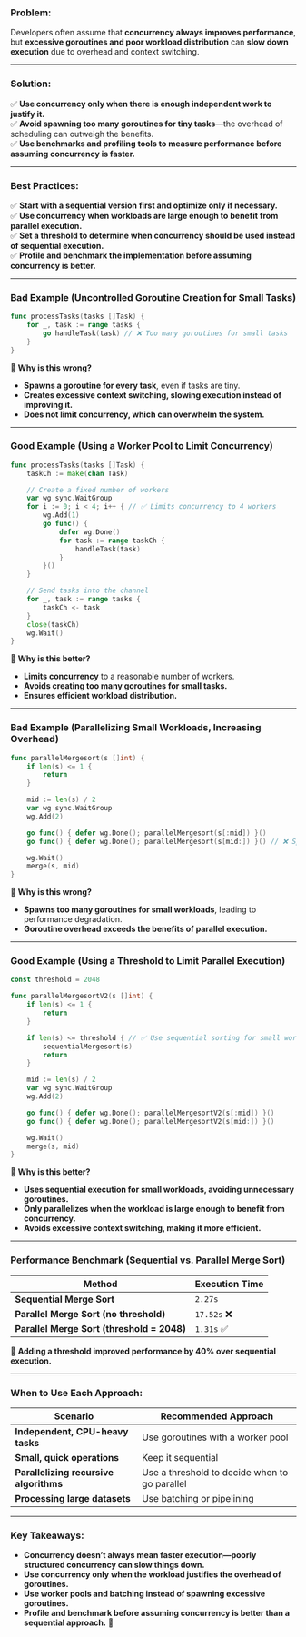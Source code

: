 ### **Problem:**

Developers often assume that **concurrency always improves performance**, but **excessive goroutines and poor workload distribution** can **slow down execution** due to overhead and context switching.

---

### **Solution:**

✅ **Use concurrency only when there is enough independent work to justify it.**  
✅ **Avoid spawning too many goroutines for tiny tasks**—the overhead of scheduling can outweigh the benefits.  
✅ **Use benchmarks and profiling tools to measure performance before assuming concurrency is faster.**

---

### **Best Practices:**

✅ **Start with a sequential version first and optimize only if necessary.**  
✅ **Use concurrency when workloads are large enough to benefit from parallel execution.**  
✅ **Set a threshold to determine when concurrency should be used instead of sequential execution.**  
✅ **Profile and benchmark the implementation before assuming concurrency is better.**

---

### **Bad Example (Uncontrolled Goroutine Creation for Small Tasks)**

```go
func processTasks(tasks []Task) {
	for _, task := range tasks {
		go handleTask(task) // ❌ Too many goroutines for small tasks
	}
}
```

🔴 **Why is this wrong?**

- **Spawns a goroutine for every task**, even if tasks are tiny.
- **Creates excessive context switching, slowing execution instead of improving it.**
- **Does not limit concurrency, which can overwhelm the system.**

---

### **Good Example (Using a Worker Pool to Limit Concurrency)**

```go
func processTasks(tasks []Task) {
	taskCh := make(chan Task)

	// Create a fixed number of workers
	var wg sync.WaitGroup
	for i := 0; i < 4; i++ { // ✅ Limits concurrency to 4 workers
		wg.Add(1)
		go func() {
			defer wg.Done()
			for task := range taskCh {
				handleTask(task)
			}
		}()
	}

	// Send tasks into the channel
	for _, task := range tasks {
		taskCh <- task
	}
	close(taskCh)
	wg.Wait()
}
```

🔵 **Why is this better?**

- **Limits concurrency** to a reasonable number of workers.
- **Avoids creating too many goroutines for small tasks.**
- **Ensures efficient workload distribution.**

---

### **Bad Example (Parallelizing Small Workloads, Increasing Overhead)**

```go
func parallelMergesort(s []int) {
	if len(s) <= 1 {
		return
	}

	mid := len(s) / 2
	var wg sync.WaitGroup
	wg.Add(2)

	go func() { defer wg.Done(); parallelMergesort(s[:mid]) }()
	go func() { defer wg.Done(); parallelMergesort(s[mid:]) }() // ❌ Spawns too many goroutines

	wg.Wait()
	merge(s, mid)
}
```

🔴 **Why is this wrong?**

- **Spawns too many goroutines for small workloads**, leading to performance degradation.
- **Goroutine overhead exceeds the benefits of parallel execution.**

---

### **Good Example (Using a Threshold to Limit Parallel Execution)**

```go
const threshold = 2048

func parallelMergesortV2(s []int) {
	if len(s) <= 1 {
		return
	}

	if len(s) <= threshold { // ✅ Use sequential sorting for small workloads
		sequentialMergesort(s)
		return
	}

	mid := len(s) / 2
	var wg sync.WaitGroup
	wg.Add(2)

	go func() { defer wg.Done(); parallelMergesortV2(s[:mid]) }()
	go func() { defer wg.Done(); parallelMergesortV2(s[mid:]) }()

	wg.Wait()
	merge(s, mid)
}
```

🔵 **Why is this better?**

- **Uses sequential execution for small workloads, avoiding unnecessary goroutines.**
- **Only parallelizes when the workload is large enough to benefit from concurrency.**
- **Avoids excessive context switching, making it more efficient.**

---

### **Performance Benchmark (Sequential vs. Parallel Merge Sort)**

|**Method**|**Execution Time**|
|---|---|
|**Sequential Merge Sort**|`2.27s`|
|**Parallel Merge Sort (no threshold)**|`17.52s` ❌|
|**Parallel Merge Sort (threshold = 2048)**|`1.31s` ✅|

🔵 **Adding a threshold improved performance by 40% over sequential execution.**

---

### **When to Use Each Approach:**

|**Scenario**|**Recommended Approach**|
|---|---|
|**Independent, CPU-heavy tasks**|Use goroutines with a worker pool|
|**Small, quick operations**|Keep it sequential|
|**Parallelizing recursive algorithms**|Use a threshold to decide when to go parallel|
|**Processing large datasets**|Use batching or pipelining|

---

### **Key Takeaways:**

- **Concurrency doesn’t always mean faster execution—poorly structured concurrency can slow things down.**
- **Use concurrency only when the workload justifies the overhead of goroutines.**
- **Use worker pools and batching instead of spawning excessive goroutines.**
- **Profile and benchmark before assuming concurrency is better than a sequential approach.** 🚀